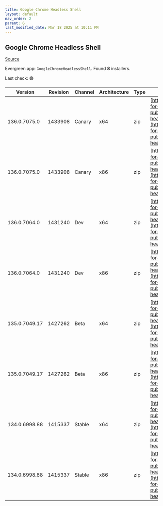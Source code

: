 ```yaml
---
title: Google Chrome Headless Shell
layout: default
nav_order: 2
parent: G
last_modified_date: Mar 18 2025 at 10:11 PM
---
```


## Google Chrome Headless Shell

[Source](https://googlechromelabs.github.io/chrome-for-testing/)

Evergreen app: `GoogleChromeHeadlessShell`. Found **8** installers.

Last check: 🟢

| Version       | Revision | Channel | Architecture | Type | URI                                                                                                                                                                                                                          |
| ------------- | -------- | ------- | ------------ | ---- | ---------------------------------------------------------------------------------------------------------------------------------------------------------------------------------------------------------------------------- |
| 136.0.7075.0  | 1433908  | Canary  | x64          | zip  | [https://storage.googleapis.com/chrome-for-testing-public/136.0.7075.0/win64/chrome-headless-shell-win64.zip](https://storage.googleapis.com/chrome-for-testing-public/136.0.7075.0/win64/chrome-headless-shell-win64.zip)   |
| 136.0.7075.0  | 1433908  | Canary  | x86          | zip  | [https://storage.googleapis.com/chrome-for-testing-public/136.0.7075.0/win32/chrome-headless-shell-win32.zip](https://storage.googleapis.com/chrome-for-testing-public/136.0.7075.0/win32/chrome-headless-shell-win32.zip)   |
| 136.0.7064.0  | 1431240  | Dev     | x64          | zip  | [https://storage.googleapis.com/chrome-for-testing-public/136.0.7064.0/win64/chrome-headless-shell-win64.zip](https://storage.googleapis.com/chrome-for-testing-public/136.0.7064.0/win64/chrome-headless-shell-win64.zip)   |
| 136.0.7064.0  | 1431240  | Dev     | x86          | zip  | [https://storage.googleapis.com/chrome-for-testing-public/136.0.7064.0/win32/chrome-headless-shell-win32.zip](https://storage.googleapis.com/chrome-for-testing-public/136.0.7064.0/win32/chrome-headless-shell-win32.zip)   |
| 135.0.7049.17 | 1427262  | Beta    | x64          | zip  | [https://storage.googleapis.com/chrome-for-testing-public/135.0.7049.17/win64/chrome-headless-shell-win64.zip](https://storage.googleapis.com/chrome-for-testing-public/135.0.7049.17/win64/chrome-headless-shell-win64.zip) |
| 135.0.7049.17 | 1427262  | Beta    | x86          | zip  | [https://storage.googleapis.com/chrome-for-testing-public/135.0.7049.17/win32/chrome-headless-shell-win32.zip](https://storage.googleapis.com/chrome-for-testing-public/135.0.7049.17/win32/chrome-headless-shell-win32.zip) |
| 134.0.6998.88 | 1415337  | Stable  | x64          | zip  | [https://storage.googleapis.com/chrome-for-testing-public/134.0.6998.88/win64/chrome-headless-shell-win64.zip](https://storage.googleapis.com/chrome-for-testing-public/134.0.6998.88/win64/chrome-headless-shell-win64.zip) |
| 134.0.6998.88 | 1415337  | Stable  | x86          | zip  | [https://storage.googleapis.com/chrome-for-testing-public/134.0.6998.88/win32/chrome-headless-shell-win32.zip](https://storage.googleapis.com/chrome-for-testing-public/134.0.6998.88/win32/chrome-headless-shell-win32.zip) |
